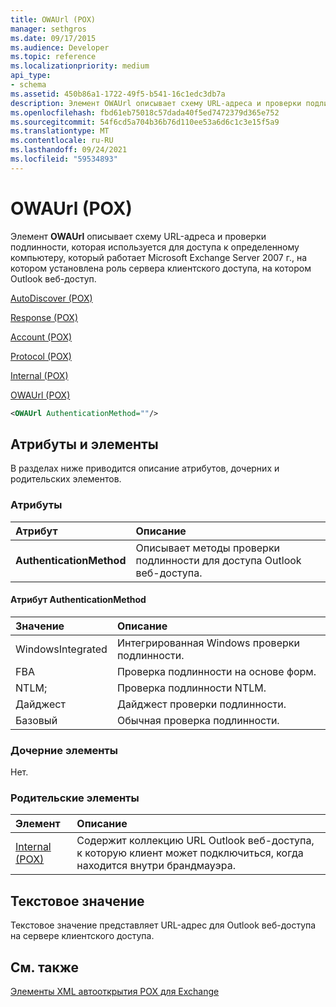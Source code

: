 ```yaml
---
title: OWAUrl (POX)
manager: sethgros
ms.date: 09/17/2015
ms.audience: Developer
ms.topic: reference
ms.localizationpriority: medium
api_type:
- schema
ms.assetid: 450b86a1-1722-49f5-b541-16c1edc3db7a
description: Элемент OWAUrl описывает схему URL-адреса и проверки подлинности, которая используется для доступа к определенному компьютеру, который работает Microsoft Exchange Server 2007 г., на котором установлена роль сервера клиентского доступа, на котором Outlook веб-Outlook доступ.
ms.openlocfilehash: fbd61eb75018c57dada40f5ed7472379d365e752
ms.sourcegitcommit: 54f6cd5a704b36b76d110ee53a6d6c1c3e15f5a9
ms.translationtype: MT
ms.contentlocale: ru-RU
ms.lasthandoff: 09/24/2021
ms.locfileid: "59534893"
---
```

# <a name="owaurl-pox"></a>OWAUrl (POX)

Элемент **OWAUrl** описывает схему URL-адреса и проверки подлинности, которая используется для доступа к определенному компьютеру, который работает Microsoft Exchange Server 2007 г., на котором установлена роль сервера клиентского доступа, на котором Outlook веб-доступ. 
  
[AutoDiscover (POX)](autodiscover-pox.md)
  
[Response (POX)](response-pox.md)
  
[Account (POX)](account-pox.md)
  
[Protocol (POX)](protocol-pox.md)
  
[Internal (POX)](internal-pox.md)
  
[OWAUrl (POX)](owaurl-pox.md)
  
```xml
<OWAUrl AuthenticationMethod=""/>
```

## <a name="attributes-and-elements"></a>Атрибуты и элементы

В разделах ниже приводится описание атрибутов, дочерних и родительских элементов.
  
### <a name="attributes"></a>Атрибуты

|**Атрибут**|**Описание**|
|:-----|:-----|
|**AuthenticationMethod** <br/> |Описывает методы проверки подлинности для доступа Outlook веб-доступа.  <br/> |
   
#### <a name="authenticationmethod-attribute"></a>Атрибут AuthenticationMethod

|**Значение**|**Описание**|
|:-----|:-----|
|WindowsIntegrated  <br/> |Интегрированная Windows проверки подлинности.  <br/> |
|FBA  <br/> |Проверка подлинности на основе форм.  <br/> |
|NTLM;  <br/> |Проверка подлинности NTLM.  <br/> |
|Дайджест  <br/> |Дайджест проверки подлинности.  <br/> |
|Базовый  <br/> |Обычная проверка подлинности.  <br/> |
   
### <a name="child-elements"></a>Дочерние элементы

Нет.
  
### <a name="parent-elements"></a>Родительские элементы

|**Элемент**|**Описание**|
|:-----|:-----|
|[Internal (POX)](internal-pox.md) <br/> |Содержит коллекцию URL Outlook веб-доступа, к которую клиент может подключиться, когда находится внутри брандмауэра.  <br/> |
   
## <a name="text-value"></a>Текстовое значение

Текстовое значение представляет URL-адрес для Outlook веб-доступа на сервере клиентского доступа.
  
## <a name="see-also"></a>См. также



[Элементы XML автооткрытия POX для Exchange](pox-autodiscover-xml-elements-for-exchange.md)

